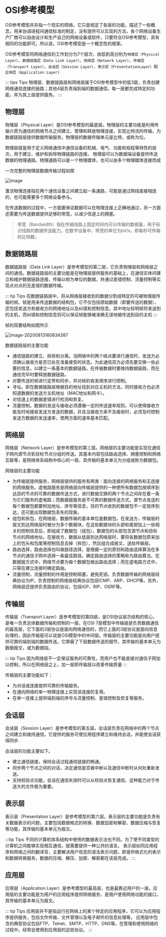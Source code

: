 # OSI参考模型

OSI参考模型并非指一个现实的网络，它只是规定了各层的功能，描述了一些概念，用来协调进程间通信标准的制定，没有提供可以实现的方法，各个网络设备生产厂商可以自由设计和生产自己的网络设备或软件，只要符合OSI参考模型，具有相同的功能即可。所以说，OSI参考模型是一个概念性的框架。


OSI参考模型将网络通信的工作划分为7个层次，由低到高分别为`物理层（Physical Layer）`、`数据链路层（Data Link Layer）`、`网络层（Network Layer）`、`传输层（Transport Layer）`、`会话层（Session Layer）`、`表示层（PresentationLayer）`和`应用层（Application Layer)`

::: tips Tips
物理层、数据链路层和网络层属于OSI参考模型中的低3层，负责创建网络通信连接的链路；其他4层负责端到端的数据通信。每一层都完成特定的功能，并为其上层提供服务。
:::



## 物理层

物理层（Physical Layer）是OSI参考模型的最底层。物理层的主要功能是利用传输介质为通信的网络节点之间建立、管理和释放物理连接，实现比特流的传输，为数据链路层提供数据传输服务。物理层的数据传输单元是比特，或称为位。

物理层就是用于定义网络通信中通信设备的机械、电气、功能和规程等特性的层次，用于建立、维护和拆除物理链路的连接。
物理层可以为数据端设备提供传送数据的物理通路。物理通路可以是一个物理媒体，也可以由多个物理媒体连接而成

一次完整的物理层数据传输过程如图

![image](/images/network/image-20200813160534335.png)

激活物理连接指在两个通信设备之间建立起一条通路，可能是通过网线直接相连的，也可能需要多个网络设备参与。

在传送数据的过程中，一方面要保证数据可以在物理连接上正确地通过，另一方面还需要为传送数据提供足够的带宽，以减少信道上的拥塞。

>带宽（Bandwidth）指在传输线路上固定时间内可以传输的数据量，用于标识线路的数据传送能力。在数字设备中，带宽的单位为bit/s，即每秒可传输的比特数。

## 数据链路层

数据链路层（Data Link Layer）是参考模型的第二层，它负责物理层和网络层之间的通信。数据链路层的主要功能是在物理层提供服务的基础上，在通信实体间建立和维护数据链路连接，传输以帧为单位的数据，并通过差错控制、流量控制等实现点对点的无差错的数据传输。

::: tip Tips
在数据链路层中，将从网络层接收到的数据分割成特定的可被物理层传输的帧。帧是用来传送数据的结构包，它不仅包括原始数据（即要传送的数据），还包括发送方和接收方的网络地址以及纠错和控制信息。其中地址标明帧将发送到的主机，而纠错和控制信息则可以保证帧能够被准确无误地被传送到目的主机
:::

帧的简要结构如图所示

![image-20200813160834387](/images/network/image-20200813160834387.png)



数据链路层的主要功能

* 通信链路的建立、拆除和分离。当网络中的两个结点要进行通信时，发送方必须确认接收方是否已处在准备接受的状态。为此通信双方必须先要交换一些必要的信息，以建立一条基本的数据链路。在传输数据时要维持数据链路，而在通信完毕时要释放数据链路。
* 对要传送的帧进行定界和同步，并对帧的收发顺序进行控制。
* 寻址。即在数据链路层根据目的地址找到对应主机的方法，同时接收方也必须知道数据的发送方主机地址（MAC地址和网卡）。
* 对信道上的数据差错进行检测和恢复。
* 流量控制。数据的发送与接收必须遵循一定的传送速率规则，可以使得接收方能及时地接收发送方发送的数据，并且当接收方来不及接收时，必须及时控制发送方数据的发送速率，使两方面的速率基本匹配。



## 网络层

网络层（Network Layer）是参考模型的第三层。网络层的主要功能是实现在通信子网内源节点到目标节点分组的传送。其基本内容包括路由选择、拥塞控制和网络互联等，是网络体系结构中核心的一层，其传输的基本单元为分组或称为数据包。

网络层的主要功能

* 为传输层提供服务，网络层提供的服务有两类：面向连接的网络服务和无连接的网络服务。虚电路服务是网络层向传输层提供的一种使所有数据包按顺序到达目的节点的可靠的数据传送方式，进行数据交换的两个节点之间存在着一条为它们服务的虚电路；而数据报服务是不可靠的数据传送方式，源节点发送的每个数据包都要附加地址、序号等信息，目的节点收到的数据包不一定按序到达，还可能出现数据包丢失的现象。
* 组包和拆包，在网络层，数据传输的基本单位是数据包。在发送方，传输层的报文到达网络层时被分为多个数据块，在这些数据块的头部和尾部加上一些相关的控制信息后，即组成了数据包（组包）。数据包的头部包含源节点和目标节点的网络地址。在接收方，数据从低层到达网络层时，要将各数据包原来加上的包头和包尾等控制信息去掉（拆包），然后组合成报文，送给传输层。
* 路由选择，路由选择也叫做路径选择，是根据一定的原则和路由选择算法在多节点的通信子网中选择一条最佳路径。确定路由选择的策略称为路由算法。在数据报方式中，网络节点要为每个数据包做出路由选择；而在虚电路方式中，只需在建立连接时确定路由。
* 流量控制，流量控制的作用是控制阻塞，避免死锁。负责数据传输的网络层经典协议为IP，负责控制的网络层经典协议包括ICMP、ARP、DHCP等。另外，网络层还提供负责路由的协议，包括IGP、RIP、OSRF等。

## 传输层

传输层（Transport Layer）是参考模型的第四层，是OSI协议层次结构的核心，是唯一负责总体数据传输和控制的一层，在OSI 7层模型中传输层是负责数据通信的最高层，它下面的3层协议是面向网络通信的，而它上面的3层协议是面向信息处理的，因此传输层可以说是OSI模型中的中间层。传输层的主要功能是向用户提供可靠的端到端的数据传送。它屏蔽了下层数据传送的细节，其传输的基本单元为数据报文，或为数据段。

::: tip Tips
因为网络层不一定保证服务的可靠性，而用户也不能直接对通信子网加以控制，所以在网络层之上，加一层即传输层以改善传输质量
:::

传输层的主要功能如下：

* 为对话或连接提供可靠的传输服务。
* 在通向网络的单一物理连接上实现该连接的复用。
* 在单一连接上提供端到端的序号与流量控制、差错控制及恢复等服务。

## 会话层

会话层（Session Layer）是参考模型的第五层。会话层负责在网络中的两个节点之间建立和维持通信。它提供的服务可使应用程序建立和维持会话，并能使会话获得同步.

会话层的功能主要如下。

* 建立通信链接，保持会话过程通信链接的畅通。
* 同步两个节点之间的对话，决定通信是否被中断以及通信中断时从何处重新发送。
* 支持校验点功能，会话在通信失效时可以从校验点恢复通信。这种能力对于传送大的文件极为重要。

## 表示层
表示层（Presentation Layer）是参考模型的第六层。表示层的主要功能是负责有关数据表示的问题，主要包括数据格式的转换、数据加密和解密、数据压缩与恢复等功能，其传输的基本单元为报文。

:::tip Tips
不同的计算机体系结构中使用的数据表示法也不同。为了使不同类型的计算机之间能够实现相互通信，就需要提供一种公共的语言。
表示层如同应用程序和网络之间的翻译官，主要解决用户信息的语法表示问题，即提供格式化的表示和数据转换服务，数据的压缩、解压、加密、解密都在该层完成。
:::

## 应用层

应用层（Application Layer）是参考模型的最高层，也是最靠近用户的一层。应用层的主要功能是为用户的应用程序提供网络服务，是用户使用网络功能的接口，其传输的基本单元为报文。

::: tip Tips
应用层并不是指运行在网络上的某个特定的应用程序，它可以为应用程序提供服务，包括文件传输、文件管理以及电子邮件的信息处理等。
应用层中包含的典型协议包括FTP、Telnet、SMTP、HTTP、DNS等。在管理和使用网络的过程中，经常会使用到应用层的这些协议。
:::